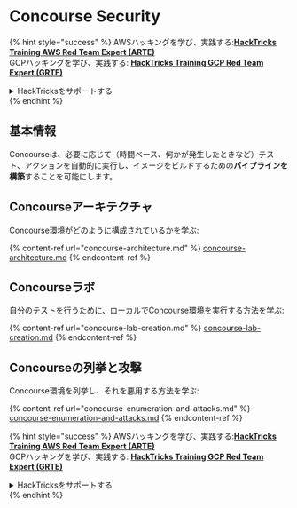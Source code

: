 # Concourse Security

{% hint style="success" %}
AWSハッキングを学び、実践する:<img src="../../.gitbook/assets/image (1) (1) (1) (1).png" alt="" data-size="line">[**HackTricks Training AWS Red Team Expert (ARTE)**](https://training.hacktricks.xyz/courses/arte)<img src="../../.gitbook/assets/image (1) (1) (1) (1).png" alt="" data-size="line">\
GCPハッキングを学び、実践する: <img src="../../.gitbook/assets/image (2) (1).png" alt="" data-size="line">[**HackTricks Training GCP Red Team Expert (GRTE)**<img src="../../.gitbook/assets/image (2) (1).png" alt="" data-size="line">](https://training.hacktricks.xyz/courses/grte)

<details>

<summary>HackTricksをサポートする</summary>

* [**サブスクリプションプラン**](https://github.com/sponsors/carlospolop)を確認してください！
* **💬 [**Discordグループ**](https://discord.gg/hRep4RUj7f)または[**Telegramグループ**](https://t.me/peass)に参加するか、**Twitter** 🐦 [**@hacktricks\_live**](https://twitter.com/hacktricks_live)**をフォローしてください。**
* **[**HackTricks**](https://github.com/carlospolop/hacktricks)および[**HackTricks Cloud**](https://github.com/carlospolop/hacktricks-cloud)のGitHubリポジトリにPRを送信してハッキングトリックを共有してください。**

</details>
{% endhint %}

## 基本情報

Concourseは、必要に応じて（時間ベース、何かが発生したときなど）テスト、アクションを自動的に実行し、イメージをビルドするための**パイプラインを構築**することを可能にします。

## Concourseアーキテクチャ

Concourse環境がどのように構成されているかを学ぶ:

{% content-ref url="concourse-architecture.md" %}
[concourse-architecture.md](concourse-architecture.md)
{% endcontent-ref %}

## Concourseラボ

自分のテストを行うために、ローカルでConcourse環境を実行する方法を学ぶ:

{% content-ref url="concourse-lab-creation.md" %}
[concourse-lab-creation.md](concourse-lab-creation.md)
{% endcontent-ref %}

## Concourseの列挙と攻撃

Concourse環境を列挙し、それを悪用する方法を学ぶ:

{% content-ref url="concourse-enumeration-and-attacks.md" %}
[concourse-enumeration-and-attacks.md](concourse-enumeration-and-attacks.md)
{% endcontent-ref %}

{% hint style="success" %}
AWSハッキングを学び、実践する:<img src="../../.gitbook/assets/image (1) (1) (1) (1).png" alt="" data-size="line">[**HackTricks Training AWS Red Team Expert (ARTE)**](https://training.hacktricks.xyz/courses/arte)<img src="../../.gitbook/assets/image (1) (1) (1) (1).png" alt="" data-size="line">\
GCPハッキングを学び、実践する: <img src="../../.gitbook/assets/image (2) (1).png" alt="" data-size="line">[**HackTricks Training GCP Red Team Expert (GRTE)**<img src="../../.gitbook/assets/image (2) (1).png" alt="" data-size="line">](https://training.hacktricks.xyz/courses/grte)

<details>

<summary>HackTricksをサポートする</summary>

* [**サブスクリプションプラン**](https://github.com/sponsors/carlospolop)を確認してください！
* **💬 [**Discordグループ**](https://discord.gg/hRep4RUj7f)または[**Telegramグループ**](https://t.me/peass)に参加するか、**Twitter** 🐦 [**@hacktricks\_live**](https://twitter.com/hacktricks_live)**をフォローしてください。**
* **[**HackTricks**](https://github.com/carlospolop/hacktricks)および[**HackTricks Cloud**](https://github.com/carlospolop/hacktricks-cloud)のGitHubリポジトリにPRを送信してハッキングトリックを共有してください。**

</details>
{% endhint %}
